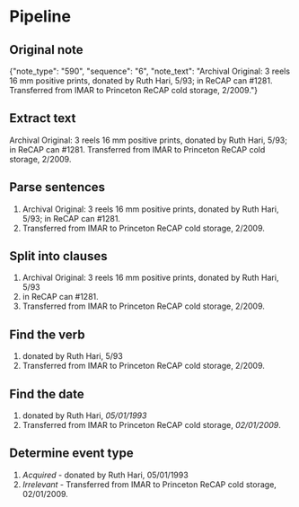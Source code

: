 # Pipeline

## Original note

{"note_type": "590", "sequence": "6", "note_text": "Archival Original: 3 reels 16 mm positive prints, donated by Ruth Hari, 5/93; in ReCAP can #1281. Transferred from IMAR to Princeton ReCAP cold storage, 2/2009."}

## Extract text

Archival Original: 3 reels 16 mm positive prints, donated by Ruth Hari, 5/93; in ReCAP can #1281. Transferred from IMAR to Princeton ReCAP cold storage, 2/2009.

## Parse sentences

1. Archival Original: 3 reels 16 mm positive prints, donated by Ruth Hari, 5/93; in ReCAP can #1281.
2. Transferred from IMAR to Princeton ReCAP cold storage, 2/2009.

## Split into clauses

1. Archival Original: 3 reels 16 mm positive prints, donated by Ruth Hari, 5/93
2. in ReCAP can #1281.
3. Transferred from IMAR to Princeton ReCAP cold storage, 2/2009.

## Find the verb

1. donated by Ruth Hari, 5/93
2. Transferred from IMAR to Princeton ReCAP cold storage, 2/2009.

## Find the date

1. donated by Ruth Hari, *05/01/1993*
2. Transferred from IMAR to Princeton ReCAP cold storage, *02/01/2009*.

## Determine event type

1. *Acquired* - donated by Ruth Hari, 05/01/1993
2. *Irrelevant* - Transferred from IMAR to Princeton ReCAP cold storage, 02/01/2009.
